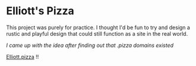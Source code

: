 # Elliott's Pizza

This project was purely for practice. I thought I'd be fun to try and design a rustic and playful design that could still function as a site in the real world.

_I came up with the idea after finding out that .pizza domains existed_

[Elliott.pizza](https://www.elliott.pizza/) !!
